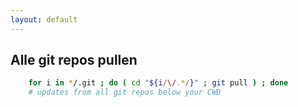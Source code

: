 ```yaml
---
layout: default
---
```


## Alle git repos pullen

~~~ bash
    for i in */.git ; do ( cd "${i/\/.*/}" ; git pull ) ; done
    # updates from all git repos below your CWD
~~~
